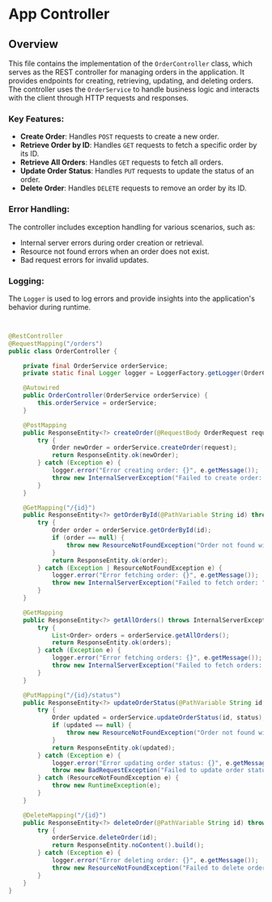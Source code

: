 # App Controller

## Overview

This file contains the implementation of the `OrderController` class, which serves as the REST controller for managing orders in the application. It provides endpoints for creating, retrieving, updating, and deleting orders. The controller uses the `OrderService` to handle business logic and interacts with the client through HTTP requests and responses.

### Key Features:
- **Create Order**: Handles `POST` requests to create a new order.
- **Retrieve Order by ID**: Handles `GET` requests to fetch a specific order by its ID.
- **Retrieve All Orders**: Handles `GET` requests to fetch all orders.
- **Update Order Status**: Handles `PUT` requests to update the status of an order.
- **Delete Order**: Handles `DELETE` requests to remove an order by its ID.

### Error Handling:
The controller includes exception handling for various scenarios, such as:
- Internal server errors during order creation or retrieval.
- Resource not found errors when an order does not exist.
- Bad request errors for invalid updates.

### Logging:
The `Logger` is used to log errors and provide insights into the application's behavior during runtime.

```java


@RestController
@RequestMapping("/orders")
public class OrderController {

    private final OrderService orderService;
    private static final Logger logger = LoggerFactory.getLogger(OrderController.class);

    @Autowired
    public OrderController(OrderService orderService) {
        this.orderService = orderService;
    }

    @PostMapping
    public ResponseEntity<?> createOrder(@RequestBody OrderRequest request) throws InternalServerException {
        try {
            Order newOrder = orderService.createOrder(request);
            return ResponseEntity.ok(newOrder);
        } catch (Exception e) {
            logger.error("Error creating order: {}", e.getMessage());
            throw new InternalServerException("Failed to create order: " + e.getMessage());
        }
    }

    @GetMapping("/{id}")
    public ResponseEntity<?> getOrderById(@PathVariable String id) throws InternalServerException {
        try {
            Order order = orderService.getOrderById(id);
            if (order == null) {
                throw new ResourceNotFoundException("Order not found with ID: " + id);
            }
            return ResponseEntity.ok(order);
        } catch (Exception | ResourceNotFoundException e) {
            logger.error("Error fetching order: {}", e.getMessage());
            throw new InternalServerException("Failed to fetch order: " + e.getMessage());
        }
    }

    @GetMapping
    public ResponseEntity<?> getAllOrders() throws InternalServerException {
        try {
            List<Order> orders = orderService.getAllOrders();
            return ResponseEntity.ok(orders);
        } catch (Exception e) {
            logger.error("Error fetching orders: {}", e.getMessage());
            throw new InternalServerException("Failed to fetch orders: " + e.getMessage());
        }
    }

    @PutMapping("/{id}/status")
    public ResponseEntity<?> updateOrderStatus(@PathVariable String id, @RequestParam String status) throws BadRequestException {
        try {
            Order updated = orderService.updateOrderStatus(id, status);
            if (updated == null) {
                throw new ResourceNotFoundException("Order not found with ID: " + id);
            }
            return ResponseEntity.ok(updated);
        } catch (Exception e) {
            logger.error("Error updating order status: {}", e.getMessage());
            throw new BadRequestException("Failed to update order status: " + e.getMessage());
        } catch (ResourceNotFoundException e) {
            throw new RuntimeException(e);
        }
    }

    @DeleteMapping("/{id}")
    public ResponseEntity<?> deleteOrder(@PathVariable String id) throws ResourceNotFoundException {
        try {
            orderService.deleteOrder(id);
            return ResponseEntity.noContent().build();
        } catch (Exception e) {
            logger.error("Error deleting order: {}", e.getMessage());
            throw new ResourceNotFoundException("Failed to delete order with ID: " + id);
        }
    }
}
```